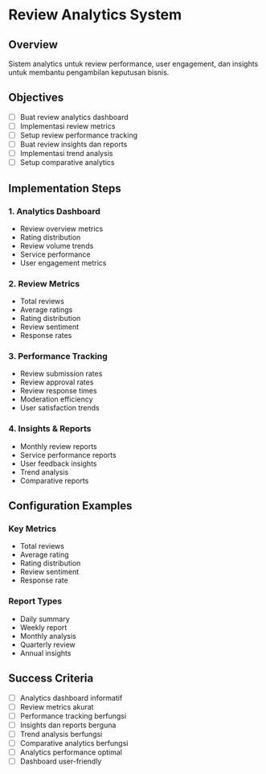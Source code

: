 # Review Analytics System

## Overview
Sistem analytics untuk review performance, user engagement, dan insights untuk membantu pengambilan keputusan bisnis.

## Objectives
- [ ] Buat review analytics dashboard
- [ ] Implementasi review metrics
- [ ] Setup review performance tracking
- [ ] Buat review insights dan reports
- [ ] Implementasi trend analysis
- [ ] Setup comparative analytics

## Implementation Steps

### 1. Analytics Dashboard
- Review overview metrics
- Rating distribution
- Review volume trends
- Service performance
- User engagement metrics

### 2. Review Metrics
- Total reviews
- Average ratings
- Rating distribution
- Review sentiment
- Response rates

### 3. Performance Tracking
- Review submission rates
- Review approval rates
- Review response times
- Moderation efficiency
- User satisfaction trends

### 4. Insights & Reports
- Monthly review reports
- Service performance reports
- User feedback insights
- Trend analysis
- Comparative reports

## Configuration Examples

### Key Metrics
- Total reviews
- Average rating
- Rating distribution
- Review sentiment
- Response rate

### Report Types
- Daily summary
- Weekly report
- Monthly analysis
- Quarterly review
- Annual insights

## Success Criteria
- [ ] Analytics dashboard informatif
- [ ] Review metrics akurat
- [ ] Performance tracking berfungsi
- [ ] Insights dan reports berguna
- [ ] Trend analysis berfungsi
- [ ] Comparative analytics berfungsi
- [ ] Analytics performance optimal
- [ ] Dashboard user-friendly
